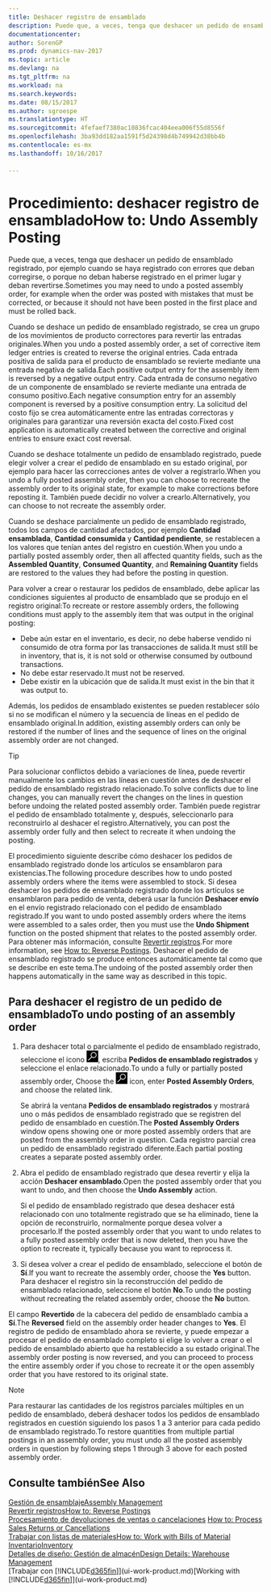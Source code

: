 ```yaml
---
title: Deshacer registro de ensamblado
description: Puede que, a veces, tenga que deshacer un pedido de ensamblado registrado, por ejemplo cuando se haya registrado con errores que deban corregirse, o porque no deban haberse registrado en el primer lugar y deban revertirse.
documentationcenter: 
author: SorenGP
ms.prod: dynamics-nav-2017
ms.topic: article
ms.devlang: na
ms.tgt_pltfrm: na
ms.workload: na
ms.search.keywords: 
ms.date: 08/15/2017
ms.author: sgroespe
ms.translationtype: HT
ms.sourcegitcommit: 4fefaef7380ac10836fcac404eea006f55d8556f
ms.openlocfilehash: 3ba93dd182aa1591f5d24398d4b749942d38bb4b
ms.contentlocale: es-mx
ms.lasthandoff: 10/16/2017

---
```

# <a name="how-to-undo-assembly-posting"></a><span data-ttu-id="9ce5d-103">Procedimiento: deshacer registro de ensamblado</span><span class="sxs-lookup"><span data-stu-id="9ce5d-103">How to: Undo Assembly Posting</span></span>
<span data-ttu-id="9ce5d-104">Puede que, a veces, tenga que deshacer un pedido de ensamblado registrado, por ejemplo cuando se haya registrado con errores que deban corregirse, o porque no deban haberse registrado en el primer lugar y deban revertirse.</span><span class="sxs-lookup"><span data-stu-id="9ce5d-104">Sometimes you may need to undo a posted assembly order, for example when the order was posted with mistakes that must be corrected, or because it should not have been posted in the first place and must be rolled back.</span></span>

<span data-ttu-id="9ce5d-105">Cuando se deshace un pedido de ensamblado registrado, se crea un grupo de los movimientos de producto correctores para revertir las entradas originales.</span><span class="sxs-lookup"><span data-stu-id="9ce5d-105">When you undo a posted assembly order, a set of corrective item ledger entries is created to reverse the original entries.</span></span> <span data-ttu-id="9ce5d-106">Cada entrada positiva de salida para el producto de ensamblado se revierte mediante una entrada negativa de salida.</span><span class="sxs-lookup"><span data-stu-id="9ce5d-106">Each positive output entry for the assembly item is reversed by a negative output entry.</span></span> <span data-ttu-id="9ce5d-107">Cada entrada de consumo negativo de un componente de ensamblado se revierte mediante una entrada de consumo positivo.</span><span class="sxs-lookup"><span data-stu-id="9ce5d-107">Each negative consumption entry for an assembly component is reversed by a positive consumption entry.</span></span> <span data-ttu-id="9ce5d-108">La solicitud del costo fijo se crea automáticamente entre las entradas correctoras y originales para garantizar una reversión exacta del costo.</span><span class="sxs-lookup"><span data-stu-id="9ce5d-108">Fixed cost application is automatically created between the corrective and original entries to ensure exact cost reversal.</span></span>  

<span data-ttu-id="9ce5d-109">Cuando se deshace totalmente un pedido de ensamblado registrado, puede elegir volver a crear el pedido de ensamblado en su estado original, por ejemplo para hacer las correcciones antes de volver a registrarlo.</span><span class="sxs-lookup"><span data-stu-id="9ce5d-109">When you undo a fully posted assembly order, then you can choose to recreate the assembly order to its original state, for example to make corrections before reposting it.</span></span> <span data-ttu-id="9ce5d-110">También puede decidir no volver a crearlo.</span><span class="sxs-lookup"><span data-stu-id="9ce5d-110">Alternatively, you can choose to not recreate the assembly order.</span></span>  

<span data-ttu-id="9ce5d-111">Cuando se deshace parcialmente un pedido de ensamblado registrado, todos los campos de cantidad afectados, por ejemplo **Cantidad ensamblada**, **Cantidad consumida** y **Cantidad pendiente**, se restablecen a los valores que tenían antes del registro en cuestión.</span><span class="sxs-lookup"><span data-stu-id="9ce5d-111">When you undo a partially posted assembly order, then all affected quantity fields, such as the **Assembled Quantity**, **Consumed Quantity**, and **Remaining Quantity** fields are restored to the values they had before the posting in question.</span></span>  

<span data-ttu-id="9ce5d-112">Para volver a crear o restaurar los pedidos de ensamblado, debe aplicar las condiciones siguientes al producto de ensamblado que se produjo en el registro original:</span><span class="sxs-lookup"><span data-stu-id="9ce5d-112">To recreate or restore assembly orders, the following conditions must apply to the assembly item that was output in the original posting:</span></span>  

-   <span data-ttu-id="9ce5d-113">Debe aún estar en el inventario, es decir, no debe haberse vendido ni consumido de otra forma por las transacciones de salida.</span><span class="sxs-lookup"><span data-stu-id="9ce5d-113">It must still be in inventory, that is, it is not sold or otherwise consumed by outbound transactions.</span></span>  
-   <span data-ttu-id="9ce5d-114">No debe estar reservado.</span><span class="sxs-lookup"><span data-stu-id="9ce5d-114">It must not be reserved.</span></span>  
-   <span data-ttu-id="9ce5d-115">Debe existir en la ubicación que de salida.</span><span class="sxs-lookup"><span data-stu-id="9ce5d-115">It must exist in the bin that it was output to.</span></span>  

<span data-ttu-id="9ce5d-116">Además, los pedidos de ensamblado existentes se pueden restablecer sólo si no se modifican el número y la secuencia de líneas en el pedido de ensamblado original.</span><span class="sxs-lookup"><span data-stu-id="9ce5d-116">In addition, existing assembly orders can only be restored if the number of lines and the sequence of lines on the original assembly order are not changed.</span></span>  

> [!TIP]  
>  <span data-ttu-id="9ce5d-117">Para solucionar conflictos debido a variaciones de línea, puede revertir manualmente los cambios en las líneas en cuestión antes de deshacer el pedido de ensamblado registrado relacionado.</span><span class="sxs-lookup"><span data-stu-id="9ce5d-117">To solve conflicts due to line changes, you can manually revert the changes on the lines in question before undoing the related posted assembly order.</span></span> <span data-ttu-id="9ce5d-118">También puede registrar el pedido de ensamblado totalmente y, después, seleccionarlo para reconstruirlo al deshacer el registro.</span><span class="sxs-lookup"><span data-stu-id="9ce5d-118">Alternatively, you can post the assembly order fully and then select to recreate it when undoing the posting.</span></span>  

<span data-ttu-id="9ce5d-119">El procedimiento siguiente describe cómo deshacer los pedidos de ensamblado registrado donde los artículos se ensamblaron para existencias.</span><span class="sxs-lookup"><span data-stu-id="9ce5d-119">The following procedure describes how to undo posted assembly orders where the items were assembled to stock.</span></span> <span data-ttu-id="9ce5d-120">Si desea deshacer los pedidos de ensamblado registrado donde los artículos se ensamblaron para pedido de venta, deberá usar la función **Deshacer envío** en el envío registrado relacionado con el pedido de ensamblado registrado.</span><span class="sxs-lookup"><span data-stu-id="9ce5d-120">If you want to undo posted assembly orders where the items were assembled to a sales order, then you must use the **Undo Shipment** function on the posted shipment that relates to the posted assembly order.</span></span> <span data-ttu-id="9ce5d-121">Para obtener más información, consulte [Revertir registros](finance-how-reverse-journal-posting.md).</span><span class="sxs-lookup"><span data-stu-id="9ce5d-121">For more information, see [How to: Reverse Postings](finance-how-reverse-journal-posting.md).</span></span> <span data-ttu-id="9ce5d-122">Deshacer el pedido de ensamblado registrado se produce entonces automáticamente tal como que se describe en este tema.</span><span class="sxs-lookup"><span data-stu-id="9ce5d-122">The undoing of the posted assembly order then happens automatically in the same way as described in this topic.</span></span>  

## <a name="to-undo-posting-of-an-assembly-order"></a><span data-ttu-id="9ce5d-123">Para deshacer el registro de un pedido de ensamblado</span><span class="sxs-lookup"><span data-stu-id="9ce5d-123">To undo posting of an assembly order</span></span>  
1.  <span data-ttu-id="9ce5d-124">Para deshacer total o parcialmente el pedido de ensamblado registrado, seleccione el icono ![Buscar página o informe](media/ui-search/search_small.png "icono Buscar página o informe"), escriba **Pedidos de ensamblado registrados** y seleccione el enlace relacionado.</span><span class="sxs-lookup"><span data-stu-id="9ce5d-124">To undo a fully or partially posted assembly order, Choose the ![Search for Page or Report](media/ui-search/search_small.png "Search for Page or Report icon") icon, enter **Posted Assembly Orders**, and choose the related link.</span></span>  

    <span data-ttu-id="9ce5d-125">Se abrirá la ventana **Pedidos de ensamblado registrados** y mostrará uno o más pedidos de ensamblado registrado que se registren del pedido de ensamblado en cuestión.</span><span class="sxs-lookup"><span data-stu-id="9ce5d-125">The **Posted Assembly Orders** window opens showing one or more posted assembly orders that are posted from the assembly order in question.</span></span> <span data-ttu-id="9ce5d-126">Cada registro parcial crea un pedido de ensamblado registrado diferente.</span><span class="sxs-lookup"><span data-stu-id="9ce5d-126">Each partial posting creates a separate posted assembly order.</span></span>  
2.  <span data-ttu-id="9ce5d-127">Abra el pedido de ensamblado registrado que desea revertir y elija la acción **Deshacer ensamblado**.</span><span class="sxs-lookup"><span data-stu-id="9ce5d-127">Open the posted assembly order that you want to undo, and then choose the **Undo Assembly** action.</span></span>  

    <span data-ttu-id="9ce5d-128">Si el pedido de ensamblado registrado que desea deshacer está relacionado con uno totalmente registrado que se ha eliminado, tiene la opción de reconstruirlo, normalmente porque desea volver a procesarlo.</span><span class="sxs-lookup"><span data-stu-id="9ce5d-128">If the posted assembly order that you want to undo relates to a fully posted assembly order that is now deleted, then you have the option to recreate it, typically because you want to reprocess it.</span></span>  
3.  <span data-ttu-id="9ce5d-129">Si desea volver a crear el pedido de ensamblado, seleccione el botón de **Sí**.</span><span class="sxs-lookup"><span data-stu-id="9ce5d-129">If you want to recreate the assembly order, choose the **Yes** button.</span></span> <span data-ttu-id="9ce5d-130">Para deshacer el registro sin la reconstrucción del pedido de ensamblado relacionado, seleccione el botón **No**.</span><span class="sxs-lookup"><span data-stu-id="9ce5d-130">To undo the posting without recreating the related assembly order, choose the **No** button.</span></span>  

<span data-ttu-id="9ce5d-131">El campo **Revertido** de la cabecera del pedido de ensamblado cambia a **Sí**.</span><span class="sxs-lookup"><span data-stu-id="9ce5d-131">The **Reversed** field on the assembly order header changes to **Yes**.</span></span> <span data-ttu-id="9ce5d-132">El registro de pedido de ensamblado ahora se revierte, y puede empezar a procesar el pedido de ensamblado completo si elige lo volver a crear o el pedido de ensamblado abierto que ha restablecido a su estado original.</span><span class="sxs-lookup"><span data-stu-id="9ce5d-132">The assembly order posting is now reversed, and you can proceed to process the entire assembly order if you chose to recreate it or the open assembly order that you have restored to its original state.</span></span>  

> [!NOTE]  
>  <span data-ttu-id="9ce5d-133">Para restaurar las cantidades de los registros parciales múltiples en un pedido de ensamblado, deberá deshacer todos los pedidos de ensamblado registrados en cuestión siguiendo los pasos 1 a 3 anterior para cada pedido de ensamblado registrado.</span><span class="sxs-lookup"><span data-stu-id="9ce5d-133">To restore quantities from multiple partial postings in an assembly order, you must undo all the posted assembly orders in question by following steps 1 through 3 above for each posted assembly order.</span></span>  

## <a name="see-also"></a><span data-ttu-id="9ce5d-134">Consulte también</span><span class="sxs-lookup"><span data-stu-id="9ce5d-134">See Also</span></span>  
[<span data-ttu-id="9ce5d-135">Gestión de ensamblaje</span><span class="sxs-lookup"><span data-stu-id="9ce5d-135">Assembly Management</span></span>](assembly-assemble-items.md)  
[<span data-ttu-id="9ce5d-136">Revertir registros</span><span class="sxs-lookup"><span data-stu-id="9ce5d-136">How to: Reverse Postings</span></span>](finance-how-reverse-journal-posting.md)  
<span data-ttu-id="9ce5d-137">[Procesamiento de devoluciones de ventas o cancelaciones](sales-how-process-sales-returns-cancellations.md)  </span><span class="sxs-lookup"><span data-stu-id="9ce5d-137">[How to: Process Sales Returns or Cancellations](sales-how-process-sales-returns-cancellations.md)  </span></span>  
[<span data-ttu-id="9ce5d-138">Trabajar con listas de materiales</span><span class="sxs-lookup"><span data-stu-id="9ce5d-138">How to: Work with Bills of Material</span></span>](inventory-how-work-BOMs.md)  
[<span data-ttu-id="9ce5d-139">Inventario</span><span class="sxs-lookup"><span data-stu-id="9ce5d-139">Inventory</span></span>](inventory-manage-inventory.md)  
[<span data-ttu-id="9ce5d-140">Detalles de diseño: Gestión de almacén</span><span class="sxs-lookup"><span data-stu-id="9ce5d-140">Design Details: Warehouse Management</span></span>](design-details-warehouse-management.md)  
<span data-ttu-id="9ce5d-141">[Trabajar con [!INCLUDE[d365fin](includes/d365fin_md.md)]](ui-work-product.md)</span><span class="sxs-lookup"><span data-stu-id="9ce5d-141">[Working with [!INCLUDE[d365fin](includes/d365fin_md.md)]](ui-work-product.md)</span></span>

